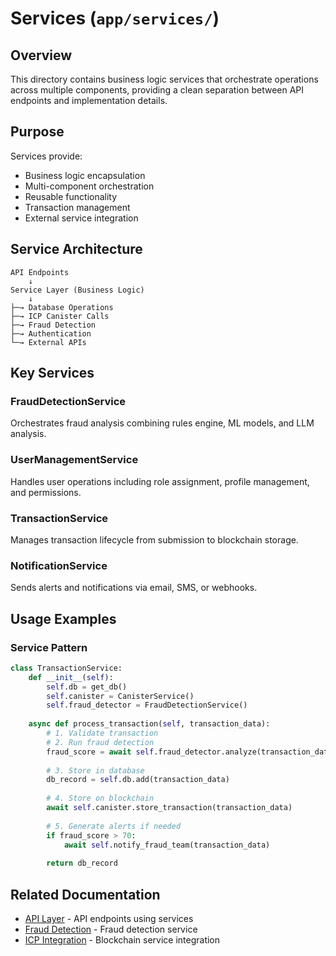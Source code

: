 # Services (`app/services/`)

## Overview

This directory contains business logic services that orchestrate operations across multiple components, providing a clean separation between API endpoints and implementation details.

## Purpose

Services provide:
- Business logic encapsulation
- Multi-component orchestration
- Reusable functionality
- Transaction management
- External service integration

## Service Architecture

```
API Endpoints
    ↓
Service Layer (Business Logic)
    ↓
├─→ Database Operations
├─→ ICP Canister Calls
├─→ Fraud Detection
├─→ Authentication
└─→ External APIs
```

## Key Services

### FraudDetectionService

Orchestrates fraud analysis combining rules engine, ML models, and LLM analysis.

### UserManagementService

Handles user operations including role assignment, profile management, and permissions.

### TransactionService

Manages transaction lifecycle from submission to blockchain storage.

### NotificationService

Sends alerts and notifications via email, SMS, or webhooks.

## Usage Examples

### Service Pattern

```python
class TransactionService:
    def __init__(self):
        self.db = get_db()
        self.canister = CanisterService()
        self.fraud_detector = FraudDetectionService()
    
    async def process_transaction(self, transaction_data):
        # 1. Validate transaction
        # 2. Run fraud detection
        fraud_score = await self.fraud_detector.analyze(transaction_data)
        
        # 3. Store in database
        db_record = self.db.add(transaction_data)
        
        # 4. Store on blockchain
        await self.canister.store_transaction(transaction_data)
        
        # 5. Generate alerts if needed
        if fraud_score > 70:
            await self.notify_fraud_team(transaction_data)
        
        return db_record
```

## Related Documentation

- [API Layer](../api/README.md) - API endpoints using services
- [Fraud Detection](../fraud/README.md) - Fraud detection service
- [ICP Integration](../icp/README.md) - Blockchain service integration

